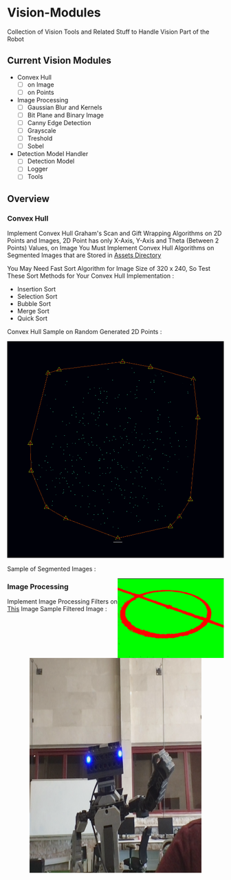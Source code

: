 # Vision-Modules
Collection of Vision Tools and Related Stuff to Handle Vision Part of the Robot
## Current Vision Modules
* Convex Hull
  * [ ] on Image
  * [ ] on Points
* Image Processing
  * [ ] Gaussian Blur and Kernels
  * [ ] Bit Plane and Binary Image
  * [ ] Canny Edge Detection
  * [ ] Grayscale
  * [ ] Treshold
  * [ ] Sobel
* Detection Model Handler
  * [ ] Detection Model
  * [ ] Logger
  * [ ] Tools
## Overview
### Convex Hull
Implement Convex Hull Graham's Scan and Gift Wrapping Algorithms on 2D Points and Images, 2D Point has only X-Axis, Y-Axis and Theta (Between 2 Points) Values, on Image You Must Implement Convex Hull Algorithms on Segmented Images that are Stored in [Assets Directory](Assets)

You May Need Fast Sort Algorithm for Image Size of 320 x 240, So Test These Sort Methods for Your Convex Hull Implementation :
* Insertion Sort
* Selection Sort
* Bubble Sort
* Merge Sort
* Quick Sort

Convex Hull Sample on Random Generated 2D Points :
<p align="center">
  <img src="Assets/convexhull-on-points.png" alt="by Ramtin Kosari" align="10%">
</p>

Sample of Segmented Images :
<p align="center">
  <img width="49%" height="49%" src="Assets/filerJZEkB_labeld.png" alt="by Ramtin Kosari" align="right">
</p>

### Image Processing
Implement Image Processing Filters on [This](Assets/juniors.png) Image
Sample Filtered Image :
<p align="center">
  <img width="400" height="500" src="Assets/picture.png" alt="by Ramtin Kosari" align="10%">
</p>
